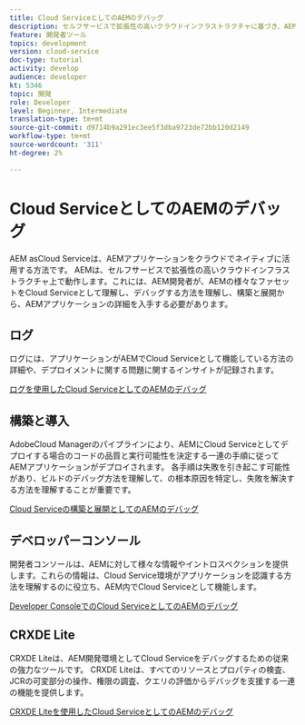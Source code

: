 ```yaml
---
title: Cloud ServiceとしてのAEMのデバッグ
description: セルフサービスで拡張性の高いクラウドインフラストラクチャに基づき、AEM開発者は、AEMの様々なファセットをCloud Serviceとして理解し、デバッグする方法を理解し、構築とデプロイから、実行中のAEMアプリケーションの詳細を入手する必要があります。
feature: 開発者ツール
topics: development
version: cloud-service
doc-type: tutorial
activity: develop
audience: developer
kt: 5346
topic: 開発
role: Developer
level: Beginner, Intermediate
translation-type: tm+mt
source-git-commit: d9714b9a291ec3ee5f3dba9723de72bb120d2149
workflow-type: tm+mt
source-wordcount: '311'
ht-degree: 2%

---
```



# Cloud ServiceとしてのAEMのデバッグ

AEM asCloud Serviceは、AEMアプリケーションをクラウドでネイティブに活用する方法です。 AEMは、セルフサービスで拡張性の高いクラウドインフラストラクチャ上で動作します。これには、AEM開発者が、AEMの様々なファセットをCloud Serviceとして理解し、デバッグする方法を理解し、構築と展開から、AEMアプリケーションの詳細を入手する必要があります。

## ログ

ログには、アプリケーションがAEMでCloud Serviceとして機能している方法の詳細や、デプロイメントに関する問題に関するインサイトが記録されます。

[ログを使用したCloud ServiceとしてのAEMのデバッグ](./logs.md)

## 構築と導入

AdobeCloud Managerのパイプラインにより、AEMにCloud Serviceとしてデプロイする場合のコードの品質と実行可能性を決定する一連の手順に従ってAEMアプリケーションがデプロイされます。 各手順は失敗を引き起こす可能性があり、ビルドのデバッグ方法を理解して、の根本原因を特定し、失敗を解決する方法を理解することが重要です。

[Cloud Serviceの構築と展開としてのAEMのデバッグ](./build-and-deployment.md)

## デベロッパーコンソール

開発者コンソールは、AEMに対して様々な情報やイントロスペクションを提供します。これらの情報は、Cloud Service環境がアプリケーションを認識する方法を理解するのに役立ち、AEM内でCloud Serviceとして機能します。

[Developer ConsoleでのCloud ServiceとしてのAEMのデバッグ](./developer-console.md)

## CRXDE Lite

CRXDE Liteは、AEM開発環境としてCloud Serviceをデバッグするための従来の強力なツールです。 CRXDE Liteは、すべてのリソースとプロパティの検査、JCRの可変部分の操作、権限の調査、クエリの評価からデバッグを支援する一連の機能を提供します。

[CRXDE Liteを使用したCloud ServiceとしてのAEMのデバッグ](./crxde-lite.md)
